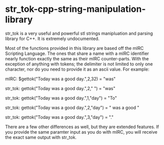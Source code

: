 # str_tok-cpp-string-manipulation-library
str_tok is a very useful and powerful stl strings manipluation and parsing library for C++. It is extremely undocumented.

Most of the functions provided in this library are based off the mIRC Scripting Language.
The ones that share a name with a mIRC identifier nearly function exactly the same as their mIRC counter-parts.
With the exception of anything with tokens; the delimiter is not limited to only one character, nor do you need to provide it as an ascii value.
For example:

mIRC: $gettok("Today was a good day.",2,32) = "was"

str_tok: gettok("Today was a good day.",2," ") = "was"

str_tok: gettok("Today was a good day.",1,"day") = "To"

str_tok: gettok("Today was a good day.",2,"day") = " was a good "

str_tok: gettok("Today was a good day.",3,"day") = "."


There are a few other differences as well, but they are extended features. If you provide the same paramter input as you do with mIRC, you will receive the exact same output with str_tok.
